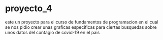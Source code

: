 # proyecto_4
este un proyecto para el curso de fundamentos de programacion en el cual se nos pidio crear unas graficas especificas para ciertas busquedas sobre unos datos del contagio de
covid-19 en el pais
